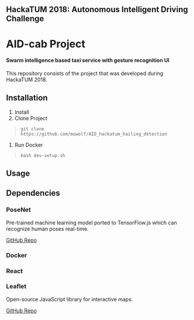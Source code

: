 ## HackaTUM 2018: Autonomous Intelligent Driving Challenge
# AID-cab Project
#### Swarm intelligence based taxi service with gesture recognition UI

This repository consists of the project that was developed during HackaTUM 2018.

## Installation

1. Install
1. Clone Project
> `git clone https://github.com/mowolf/AID_hackatum_hailing_detection`

1. Run Docker
> `bash dev-setup.sh`

## Usage


## Dependencies

### PoseNet
Pre-trained machine learning model ported to TensorFlow.js which can recognize human poses real-time.

[GitHub Repo](https://github.com/tensorflow/tfjs-models/tree/master/posenet)

### Docker
### React

### Leaflet
Open-source JavaScript library for interactive maps.

[GitHub Repo](https://github.com/Leaflet/Leaflet)
